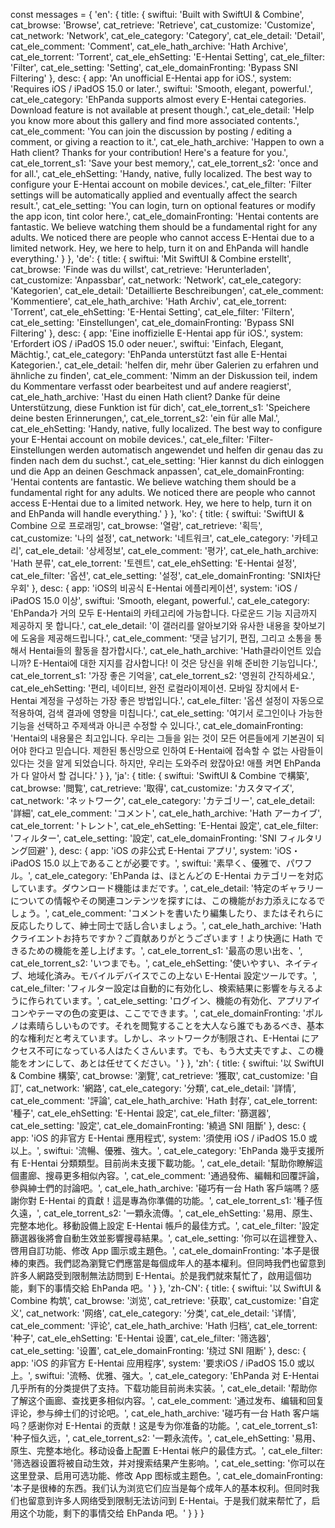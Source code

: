 const messages = {
    'en': {
        title: {
            swiftui: 'Built with SwiftUI & Combine',
            cat_browse: 'Browse',
            cat_retrieve: 'Retrieve',
            cat_customize: 'Customize',
            cat_network: 'Network',
            cat_ele_category: 'Category',
            cat_ele_detail: 'Detail',
            cat_ele_comment: 'Comment',
            cat_ele_hath_archive: 'Hath Archive',
            cat_ele_torrent: 'Torrent',
            cat_ele_ehSetting: 'E-Hentai Setting',
            cat_ele_filter: 'Filter',
            cat_ele_setting: 'Setting',
            cat_ele_domainFronting: 'Bypass SNI Filtering'
        },
        desc: {
            app: 'An unofficial E-Hentai app for iOS.',
            system: 'Requires iOS / iPadOS 15.0 or later.',
            swiftui: 'Smooth, elegant, powerful.',
            cat_ele_category: 'EhPanda supports almost every E-Hentai categories. Download feature is not available at present though.',
            cat_ele_detail: 'Help you know more about this gallery and find more associated contents.',
            cat_ele_comment: 'You can join the discussion by posting / editing a comment, or giving a reaction to it.',
            cat_ele_hath_archive: 'Happen to own a Hath client? Thanks for your contribution! Here\'s a feature for you.',
            cat_ele_torrent_s1: 'Save your best memory,',
            cat_ele_torrent_s2: 'once and for all.',
            cat_ele_ehSetting: 'Handy, native, fully localized. The best way to configure your E-Hentai account on mobile devices.',
            cat_ele_filter: 'Filter settings will be automatically applied and eventually affect the search result.',
            cat_ele_setting: 'You can login, turn on optional features or modify the app icon, tint color here.',
            cat_ele_domainFronting: 'Hentai contents are fantastic. We believe watching them should be a fundamental right for any adults. We noticed there are people who cannot access E-Hentai due to a limited network. Hey, we here to help, turn it on and EhPanda will handle everything.'
        }
    },
    'de': {
        title: {
            swiftui: 'Mit SwiftUI & Combine erstellt',
            cat_browse: 'Finde was du willst',
            cat_retrieve: 'Herunterladen',
            cat_customize: 'Anpassbar',
            cat_network: 'Network', <!-- Fallback -->
            cat_ele_category: 'Kategorien',
            cat_ele_detail: 'Detaillierte Beschreibungen',
            cat_ele_comment: 'Kommentiere',
            cat_ele_hath_archive: 'Hath Archiv',
            cat_ele_torrent: 'Torrent',
            cat_ele_ehSetting: 'E-Hentai Setting', <!-- Fallback -->
            cat_ele_filter: 'Filtern',
            cat_ele_setting: 'Einstellungen',
            cat_ele_domainFronting: 'Bypass SNI Filtering' <!-- Fallback -->
        },
        desc: {
            app: 'Eine inoffizielle E-Hentai app für iOS.',
            system: 'Erfordert iOS / iPadOS 15.0 oder neuer.',
            swiftui: 'Einfach, Elegant, Mächtig.',
            cat_ele_category: 'EhPanda unterstützt fast alle E-Hentai Kategorien.',
            cat_ele_detail: 'helfen dir, mehr über Galerien zu erfahren und ähnliche zu finden',
            cat_ele_comment: 'Nimm an der Diskussion teil, indem du Kommentare verfasst oder bearbeitest und auf andere reagierst',
            cat_ele_hath_archive: 'Hast du einen Hath client? Danke für deine Unterstützung, diese Funktion ist für dich',
            cat_ele_torrent_s1: 'Speichere deine besten Erinnerungen,',
            cat_ele_torrent_s2: 'ein für alle Mal.',
            cat_ele_ehSetting: 'Handy, native, fully localized. The best way to configure your E-Hentai account on mobile devices.', <!-- Fallback -->
            cat_ele_filter: 'Filter-Einstellungen werden automatisch angewendet und helfen dir genau das zu finden nach dem du suchst.',
            cat_ele_setting: 'Hier kannst du dich einloggen und die App an deinen Geschmack anpassen',
            cat_ele_domainFronting: 'Hentai contents are fantastic. We believe watching them should be a fundamental right for any adults. We noticed there are people who cannot access E-Hentai due to a limited network. Hey, we here to help, turn it on and EhPanda will handle everything.' <!-- Fallback -->
         }
    },
    'ko': {
        title: {
            swiftui: 'SwiftUI & Combine 으로 프로래밍',
            cat_browse: '열람',
            cat_retrieve: '획득',
            cat_customize: '나의 설정',
            cat_network: '네트워크',
            cat_ele_category: '카테고리',
            cat_ele_detail: '상세정보',
            cat_ele_comment: '평가',
            cat_ele_hath_archive: 'Hath 분류',
            cat_ele_torrent: '토렌트',
            cat_ele_ehSetting: 'E-Hentai 설정',
            cat_ele_filter: '옵션',
            cat_ele_setting: '설정',
            cat_ele_domainFronting: 'SNI차단 우회'
        },
        desc: {
            app: 'iOS의 비공식 E-Hentai 에플리케이션',
            system: 'iOS / iPadOS 15.0 이상',
            swiftui: 'Smooth, elegant, powerful.',
            cat_ele_category: 'EhPanda가 거의 모두 E-Hentai의 카테고리에 가능합니다. 다로운드 기능 지금까지 제공하지 못 합니다.',
            cat_ele_detail: '이 갤러리를 알아보기와 유사한 내용을 찾아보기에 도움을 제공해드립니다.',
            cat_ele_comment: '댓글 남기기, 편집, 그리고 소통을 통해서 Hentai들의 활동을 참가합시다.',
            cat_ele_hath_archive: 'Hath클라이언트 있습니까? E-Hentai에 대한 지지를 감사합니다! 이 것은 당신을 위해 준비한 기능입니다.',
            cat_ele_torrent_s1: '가장 좋은 기억을',
            cat_ele_torrent_s2: '영원히 간직하세요.',
            cat_ele_ehSetting: '편리, 네이티브, 완전 로컬라이제이션. 모바일 장치에서 E-Hentai 계정을 구성하는 가장 좋은 방법입니다.',
            cat_ele_filter: '옵션 설정이 자동으로 적용하여, 검색 결과에 영향을 미칩니다.',
            cat_ele_setting: '여기서 로그인이나 가능한 기능을 선택하고 주제색과 아니콘 수정할 수 있니다.',
            cat_ele_domainFronting: 'Hentai의 내용물은 최고입니다. 우리는 그들을 읽는 것이 모든 어른들에게 기본권이 되어야 한다고 믿습니다. 제한된 통신망으로 인하여 E-Hentai에 접속할 수 없는 사람들이 있다는 것을 알게 되었습니다. 하지만, 우리는 도와주러 왔잖아요! 애플 켜면 EhPanda가 다 알아서 할 겁니다.'
        }
    },
    'ja': {
        title: {
            swiftui: 'SwiftUI & Combine で構築',
            cat_browse: '閲覧',
            cat_retrieve: '取得',
            cat_customize: 'カスタマイズ',
            cat_network: 'ネットワーク',
            cat_ele_category: 'カテゴリー',
            cat_ele_detail: '詳細',
            cat_ele_comment: 'コメント',
            cat_ele_hath_archive: 'Hath アーカイブ',
            cat_ele_torrent: 'トレント',
            cat_ele_ehSetting: 'E-Hentai 設定',
            cat_ele_filter: 'フィルター',
            cat_ele_setting: '設定',
            cat_ele_domainFronting: 'SNI フィルタリング回避'
        },
        desc: {
            app: 'iOS の非公式 E-Hentai アプリ',
            system: 'iOS・iPadOS 15.0 以上であることが必要です。',
            swiftui: '素早く、優雅で、パワフル。',
            cat_ele_category: 'EhPanda は、ほとんどの E-Hentai カテゴリーを対応しています。ダウンロード機能はまだです。',
            cat_ele_detail: '特定のギャラリーについての情報やその関連コンテンツを探すには、この機能がお力添えになるでしょう。',
            cat_ele_comment: 'コメントを書いたり編集したり、またはそれらに反応したりして、紳士同士で話し合いましょう。',
            cat_ele_hath_archive: 'Hath クライエントお持ちですか？ご貢献ありがとうございます！より快適に Hath できるための機能を差し上げます。',
            cat_ele_torrent_s1: '最高の思い出を、',
            cat_ele_torrent_s2: 'いつまでも。',
            cat_ele_ehSetting: '使いやすい、ネイティブ、地域化済み。モバイルデバイスでこの上ない E-Hentai 設定ツールです。',
            cat_ele_filter: 'フィルター設定は自動的に有効化し、検索結果に影響を与えるように作られています。',
            cat_ele_setting: 'ログイン、機能の有効化、アプリアイコンやテーマの色の変更は、ここでできます。',
            cat_ele_domainFronting: 'ポルノは素晴らしいものです。それを閲覧することを大人なら誰でもあるべき、基本的な権利だと考えています。しかし、ネットワークが制限され、E-Hentai にアクセス不可になっている人はたくさんいます。でも、もう大丈夫ですよ、この機能をオンにして、あとは任せてください。'
        }
    },
    'zh': {
        title: {
            swiftui: '以 SwiftUI & Combine 構築',
            cat_browse: '瀏覽',
            cat_retrieve: '獲取',
            cat_customize: '自訂',
            cat_network: '網路',
            cat_ele_category: '分類',
            cat_ele_detail: '詳情',
            cat_ele_comment: '評論',
            cat_ele_hath_archive: 'Hath 封存',
            cat_ele_torrent: '種子',
            cat_ele_ehSetting: 'E-Hentai 設定',
            cat_ele_filter: '篩選器',
            cat_ele_setting: '設定',
            cat_ele_domainFronting: '繞過 SNI 阻斷'
        },
        desc: {
            app: 'iOS 的非官方 E-Hentai 應用程式',
            system: '須使用 iOS / iPadOS 15.0 或以上。',
            swiftui: '流暢、優雅、強大。',
            cat_ele_category: 'EhPanda 幾乎支援所有 E-Hentai 分類類型。目前尚未支援下載功能。',
            cat_ele_detail: '幫助你瞭解這個畫廊、搜尋更多相似內容。',
            cat_ele_comment: '通過發佈、編輯和回覆評論，參與紳士們的討論吧。',
            cat_ele_hath_archive: '碰巧有一台 Hath 客戶端嗎？感謝你對 E-Hentai 的貢獻！這是專為你準備的功能。',
            cat_ele_torrent_s1: '種子恆久遠，',
            cat_ele_torrent_s2: '一顆永流傳。',
            cat_ele_ehSetting: '易用、原生、完整本地化。移動設備上設定 E-Hentai 帳戶的最佳方式。',
            cat_ele_filter: '設定篩選器後將會自動生效並影響搜尋結果。',
            cat_ele_setting: '你可以在這裡登入、啓用自訂功能、修改 App 圖示或主題色。',
            cat_ele_domainFronting: '本子是很棒的東西。我們認為瀏覽它們應當是每個成年人的基本權利。但同時我們也留意到許多人網路受到限制無法訪問到 E-Hentai。於是我們就來幫忙了，啟用這個功能，剩下的事情交給 EhPanda 吧。'
        }
    },
    'zh-CN': {
        title: {
            swiftui: '以 SwiftUI & Combine 构筑',
            cat_browse: '浏览',
            cat_retrieve: '获取',
            cat_customize: '自定义',
            cat_network: '网络',
            cat_ele_category: '分类',
            cat_ele_detail: '详情',
            cat_ele_comment: '评论',
            cat_ele_hath_archive: 'Hath 归档',
            cat_ele_torrent: '种子',
            cat_ele_ehSetting: 'E-Hentai 设置',
            cat_ele_filter: '筛选器',
            cat_ele_setting: '设置',
            cat_ele_domainFronting: '绕过 SNI 阻断'
        },
        desc: {
            app: 'iOS 的非官方 E-Hentai 应用程序',
            system: '要求iOS / iPadOS 15.0 或以上。',
            swiftui: '流畅、优雅、强大。',
            cat_ele_category: 'EhPanda 对 E-Hentai 几乎所有的分类提供了支持。下载功能目前尚未实装。',
            cat_ele_detail: '帮助你了解这个画廊、查找更多相似内容。',
            cat_ele_comment: '通过发布、编辑和回复评论，参与绅士们的讨论吧。',
            cat_ele_hath_archive: '碰巧有一台 Hath 客户端吗？感谢你对 E-Hentai 的贡献！这是专为你准备的功能。',
            cat_ele_torrent_s1: '种子恒久远，',
            cat_ele_torrent_s2: '一颗永流传。',
            cat_ele_ehSetting: '易用、原生、完整本地化。移动设备上配置 E-Hentai 帐户的最佳方式。',
            cat_ele_filter: '筛选器设置将被自动生效，并对搜索结果产生影响。',
            cat_ele_setting: '你可以在这里登录、启用可选功能、修改 App 图标或主题色。',
            cat_ele_domainFronting: '本子是很棒的东西。我们认为浏览它们应当是每个成年人的基本权利。但同时我们也留意到许多人网络受到限制无法访问到 E-Hentai。于是我们就来帮忙了，启用这个功能，剩下的事情交给 EhPanda 吧。'
        }
    }
}